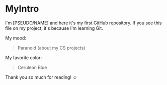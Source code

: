 # MyIntro
I'm [PSEUDO/NAME] and here it's my first GitHub repository.
If you see this file on my project, it's because I'm learning Git.

My mood:

> Paranoid (about my CS projects)

My favorite color:

> Cerulean Blue

Thank you so much for reading! ☺
